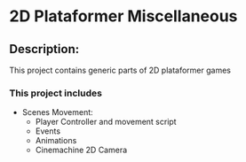 # 2D Plataformer Miscellaneous 

## Description:
This project contains generic parts of 2D plataformer games

### This project includes
* Scenes Movement:
	* Player Controller and movement script
	* Events
	* Animations
	* Cinemachine  2D Camera


